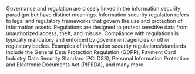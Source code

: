Governance and regulation are closely linked in the information security paradigm but have distinct meanings. Information security regulation refers to legal and regulatory frameworks that govern the use and protection of information assets. Regulations are designed to protect sensitive data from unauthorized access, theft, and misuse. Compliance with regulations is typically mandatory and enforced by government agencies or other regulatory bodies. Examples of information security regulations/standards include the General Data Protection Regulation (GDPR), Payment Card Industry Data Security Standard (PCI DSS), Personal Information Protection and Electronic Documents Act (PIPEDA), and many more.